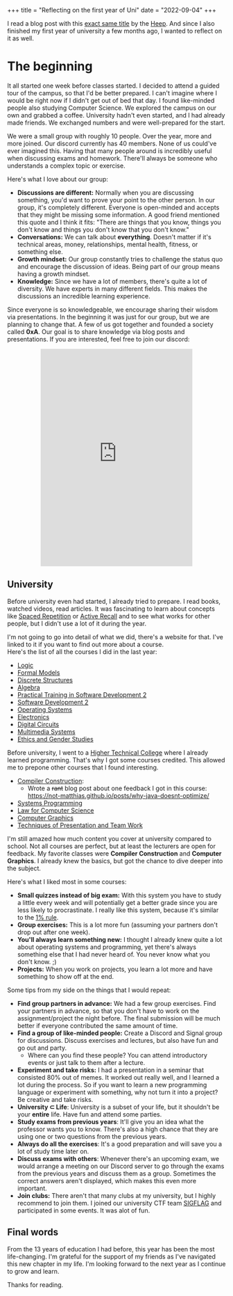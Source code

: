 +++
title = "Reflecting on the first year of Uni"
date = "2022-09-04"
+++

I read a blog post with this [exact same title](https://blaz.is/blog/post/first-year-of-uni/) by the [Heep](github.com/h33p). And since I also finished my first year of university a few months ago, I wanted to reflect on it as well. 


# The beginning

It all started one week before classes started. I decided to attend a guided tour of the campus, so that I'd be better prepared. I can't imagine where I would be right now if I didn't get out of bed that day. I found like-minded people also studying Computer Science. We explored the campus on our own and grabbed a coffee. University hadn't even started, and I had already made friends. We exchanged numbers and were well-prepared for the start. 

We were a small group with roughly 10 people. Over the year, more and more joined. Our discord currently has 40 members. None of us could've ever imagined this. Having that many people around is incredibly useful when discussing exams and homework. There'll always be someone who understands a complex topic or exercise. 

Here's what I love about our group: 
- **Discussions are different:** Normally when you are discussing something, you'd want to prove your point to the other person. In our group, it's completely different. Everyone is open-minded and accepts that they might be missing some information. A good friend mentioned this quote and I think it fits: "There are things that you know, things you don't know and things you don't know that you don't know."
- **Conversations:** We can talk about **everything**. Doesn't matter if it's technical areas, money, relationships, mental health, fitness, or something else. 
- **Growth mindset:** Our group constantly tries to challenge the status quo and encourage the discussion of ideas. Being part of our group means having a growth mindset. 
- **Knowledge:** Since we have a lot of members, there's quite a lot of diversity. We have experts in many different fields. This makes the discussions an incredible learning experience.  

Since everyone is so knowledgeable, we encourage sharing their wisdom via presentations. In the beginning it was just for our group, but we are planning to change that. A few of us got together and founded a society called **0xA**. Our goal is to share knowledge via blog posts and presentations. If you are interested, feel free to join our discord:  

<div style="display: flex; justify-content: center">
    <iframe src="https://discord.com/widget?id=1003680219388985404&theme=dark" width="350" height="500" allowtransparency="true" frameborder="0" sandbox="allow-popups allow-popups-to-escape-sandbox allow-same-origin allow-scripts"></iframe>
</div>

## University

Before university even had started, I already tried to prepare. I read books, watched videos, read articles. It was fascinating to learn about concepts like [Spaced Repetition](https://en.wikipedia.org/wiki/Spaced_repetition) or [Active Recall](https://en.wikipedia.org/wiki/Testing_effect) and to see what works for other people, but I didn't use a lot of it during the year. 

I'm not going to go into detail of what we did, there's a website for that. I've linked to it if you want to find out more about a course.  
Here's the list of all the courses I did in the last year: 

- [Logic](https://studienhandbuch.jku.at/144773)
- [Formal Models](https://studienhandbuch.jku.at/144771)
- [Discrete Structures](https://studienhandbuch.jku.at/144769)
- [Algebra](https://studienhandbuch.jku.at/144763)
- [Practical Training in Software Development 2](https://studienhandbuch.jku.at/144790)
- [Software Development 2](https://studienhandbuch.jku.at/144796)
- [Operating Systems](https://studienhandbuch.jku.at/144800)
- [Electronics](https://studienhandbuch.jku.at/144782)
- [Digital Circuits](https://studienhandbuch.jku.at/144778)
- [Multimedia Systems](https://studienhandbuch.jku.at/144809)
- [Ethics and Gender Studies](https://studienhandbuch.jku.at/144822)

Before university, I went to a [Higher Technical College](https://en.wikipedia.org/wiki/H%C3%B6here_Technische_Lehranstalt) where I already learned programming. That's why I got some courses credited. This allowed me to prepone other courses that I found interesting. 
- [Compiler Construction](https://studienhandbuch.jku.at/144803):
	- Wrote a ~~rant~~ blog post about one feedback I got in this course: https://not-matthias.github.io/posts/why-java-doesnt-optimize/
- [Systems Programming](https://studienhandbuch.jku.at/144797)
- [Law for Computer Science](https://studienhandbuch.jku.at/144828)
- [Computer Graphics](https://studienhandbuch.jku.at/144814)
- [Techniques of Presentation and Team Work](https://studienhandbuch.jku.at/144827)


I'm still amazed how much content you cover at university compared to school. Not all courses are perfect, but at least the lecturers are open for feedback. My favorite classes were **Compiler Construction** and **Computer Graphics**. I already knew the basics, but got the chance to dive deeper into the subject. 

Here's what I liked most in some courses: 
- **Small quizzes instead of big exam:** With this system you have to study a little every week and will potentially get a better grade since you are less likely to procrastinate. I really like this system, because it's similar to the [1% rule](https://jamesclear.com/the-1-percent-rule). 
- **Group exercises:** This is a lot more fun (assuming your partners don't drop out after one week). 
- **You'll always learn something new:** I thought I already knew quite a lot about operating systems and programming, yet there's always something else that I had never heard of. You never know what you don't know. ;)
- **Projects:** When you work on projects, you learn a lot more and have something to show off at the end. 

Some tips from my side on the things that I would repeat:
- **Find group partners in advance:** We had a few group exercises. Find your partners in advance, so that you don't have to work on the assignment/project the night before. The final submission will be much better if everyone contributed the same amount of time. 
- **Find a group of like-minded people:** Create a Discord and Signal group for discussions. Discuss exercises and lectures, but also have fun and go out and party. 
	- Where can you find these people? You can attend introductory events or just talk to them after a lecture. 
- **Experiment and take risks:** I had a presentation in a seminar that consisted 80% out of memes. It worked out really well, and I learned a lot during the process. So if you want to learn a new programming language or experiment with something, why not turn it into a project? Be creative and take risks. 
- **University ⊂ Life**: University is a subset of your life, but it shouldn't be your **entire** life. Have fun and attend some parties. 
- **Study exams from previous years**: It'll give you an idea what the professor wants you to know. There's also a high chance that they are using one or two questions from the previous years. 
- **Always do all the exercises**: It's a good preparation and will save you a lot of study time later on. 
- **Discuss exams with others**: Whenever there's an upcoming exam, we would arrange a meeting on our Discord server to go through the exams from the previous years and discuss them as a group. Sometimes the correct answers aren't displayed, which makes this even more important. 
- **Join clubs:** There aren't that many clubs at my university, but I highly recommend to join them. I joined our university CTF team [SIGFLAG](https://sigflag.at/) and participated in some events. It was alot of fun.  

## Final words

From the 13 years of education I had before, this year has been the most life-changing. I'm grateful for the support of my friends as I've navigated this new chapter in my life. I'm looking forward to the next year as I continue to grow and learn.

Thanks for reading.
